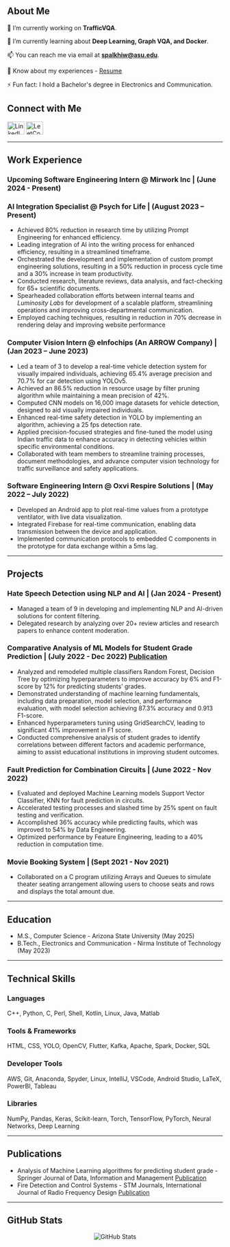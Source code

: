 ## About Me

🔭 I’m currently working on **TrafficVQA**.

🌱 I’m currently learning about **Deep Learning, Graph VQA, and Docker**.

📫 You can reach me via email at **spalkhiw@asu.edu**.

📄 Know about my experiences - [Resume](https://drive.google.com/drive/folders/1FVVMUE1XnWb4pGFBliQJkPTbMmlHGsyA?usp=drive_link)

⚡ Fun fact: I hold a Bachelor's degree in Electronics and Communication.

## Connect with Me

<p align="left">
  <a href="https://linkedin.com/in/sparsh-palkhiwala" target="_blank"><img src="https://raw.githubusercontent.com/rahuldkjain/github-profile-readme-generator/master/src/images/icons/Social/linked-in-alt.svg" alt="LinkedIn" height="30" width="40" /></a>
  <a href="https://www.leetcode.com/palkhiwalasparsh2301" target="_blank"><img src="https://raw.githubusercontent.com/rahuldkjain/github-profile-readme-generator/master/src/images/icons/Social/leet-code.svg" alt="LeetCode" height="30" width="40" /></a>
</p>



---

## Work Experience

### Upcoming Software Engineering Intern @ Mirwork Inc | (June 2024 - Present)

### AI Integration Specialist @ Psych for Life | (August 2023 – Present)

- Achieved 80% reduction in research time by utilizing Prompt Engineering for enhanced efficiency.
- Leading integration of AI into the writing process for enhanced efficiency, resulting in a streamlined timeframe.
- Orchestrated the development and implementation of custom prompt engineering solutions, resulting in a 50% reduction in process cycle time and a 30% increase in team productivity.
- Conducted research, literature reviews, data analysis, and fact-checking for 65+ scientific documents.
- Spearheaded collaboration efforts between internal teams and *Luminosity Labs* for development of a scalable platform, streamlining operations and improving cross-departmental communication.
- Employed caching techniques, resulting in reduction in 70% decrease in rendering delay and improving website performance

### Computer Vision Intern @ eInfochips (An ARROW Company) | (Jan 2023 – June 2023)

- Led a team of 3 to develop a real-time vehicle detection system for visually impaired individuals, achieving 65.4% average precision and 70.7% for car detection using YOLOv5.
- Achieved an 86.5% reduction in resource usage by filter pruning algorithm while maintaining a mean precision of 42%.
- Computed CNN models on 16,000 image datasets for vehicle detection, designed to aid visually impaired individuals.
- Enhanced real-time safety detection in YOLO by implementing an algorithm, achieving a 25 fps detection rate.
- Applied precision-focused strategies and fine-tuned the model using Indian traffic data to enhance accuracy in detecting vehicles within specific environmental conditions.
- Collaborated with team members to streamline training processes, document methodologies, and advance computer vision technology for traffic surveillance and safety applications.

### Software Engineering Intern @ Oxvi Respire Solutions | (May 2022 – July 2022)

- Developed an Android app to plot real-time values from a prototype ventilator, with live data visualization.
- Integrated Firebase for real-time communication, enabling data transmission between the device and application.
- Implemented communication protocols to embedded C components in the prototype for data exchange within a 5ms lag.

---

## Projects

### Hate Speech Detection using NLP and AI | (Jan 2024 - Present)

- Managed a team of 9 in developing and implementing NLP and AI-driven solutions for content filtering.
- Delegated research by analyzing over 20+ review articles and research papers to enhance content moderation.

### Comparative Analysis of ML Models for Student Grade Prediction | (July 2022 - Dec 2022) [Publication](https://link.springer.com/article/10.1007/s42488-022-00078-2)

- Analyzed and remodeled multiple classifiers Random Forest, Decision Tree by optimizing hyperparameters to improve accuracy by 6% and F1-score by 12% for predicting students’ grades.
- Demonstrated understanding of machine learning fundamentals, including data preparation, model selection, and performance evaluation, with model selection achieving 87.3% accuracy and 0.913 F1-score.
- Enhanced hyperparameters tuning using GridSearchCV, leading to significant 41% improvement in F1 score.
- Conducted comprehensive analysis of student grades to identify correlations between different factors and academic performance, aiming to assist educational institutions in improving student outcomes.

  

### Fault Prediction for Combination Circuits | (June 2022 - Nov 2022)

- Evaluated and deployed Machine Learning models Support Vector Classifier, KNN for fault prediction in circuits.
- Accelerated testing processes and slashed time by 25% spent on fault testing and verification.
- Accomplished 36% accuracy while predicting faults, which was improved to 54% by Data Engineering.
- Optimized performance by Feature Engineering, leading to a 40% reduction in computation time.

### Movie Booking System | (Sept 2021 - Nov 2021)

- Collaborated on a C program utilizing Arrays and Queues to simulate theater seating arrangement allowing users to choose seats and rows and displays the total amount due.

---

## Education

- M.S., Computer Science - Arizona State University (May 2025)
- B.Tech., Electronics and Communication - Nirma Institute of Technology (May 2023)

---

## Technical Skills

### Languages

C++, Python, C, Perl, Shell, Kotlin, Linux, Java, Matlab

### Tools & Frameworks

HTML, CSS, YOLO, OpenCV, Flutter, Kafka, Apache, Spark, Docker, SQL

### Developer Tools

AWS, Git, Anaconda, Spyder, Linux, IntelliJ, VSCode, Android Studio, LaTeX, PowerBI, Tableau

### Libraries

NumPy, Pandas, Keras, Scikit-learn, Torch, TensorFlow, PyTorch, Neural Networks, Deep Learning

---

## Publications

- Analysis of Machine Learning algorithms for predicting student grade - Springer Journal of Data, Information and Management [Publication](https://link.springer.com/article/10.1007/s42488-022-00078-2)
- Fire Detection and Control Systems - STM Journals, International Journal of Radio Frequency Design [Publication](https://ecc.journalspub.info/index.php?journal=JRFD&page=article&op=view&path%5B%5D=1678)


---


## GitHub Stats

<p align="center"><img src="https://github-readme-streak-stats.herokuapp.com/?user=sparsh-palkhiwala" alt="GitHub Stats" /></p>
